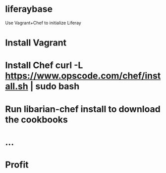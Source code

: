 liferaybase
===========

Use Vagrant+Chef to initialize Liferay

# Install Vagrant
# Install Chef __curl -L https://www.opscode.com/chef/install.sh | sudo bash__
# Run libarian-chef install to download the cookbooks
# ...
# Profit
		